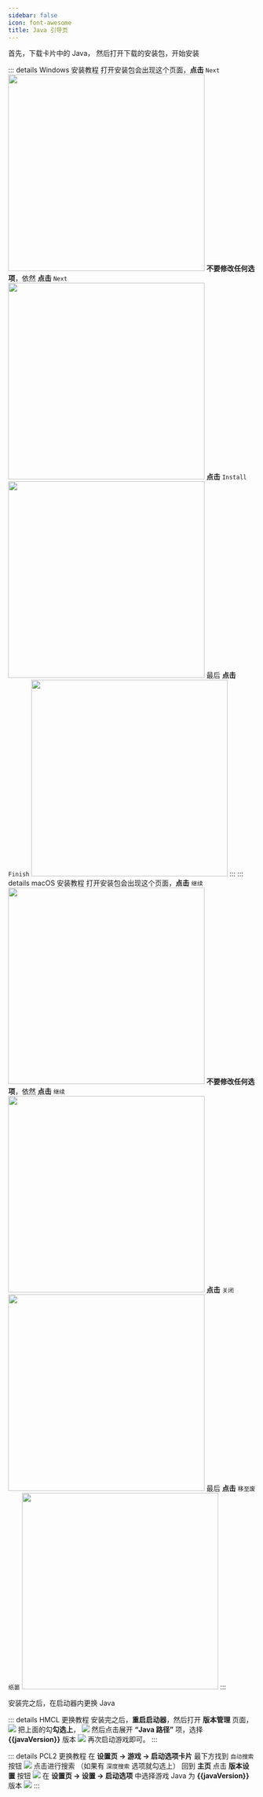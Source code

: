 ```yaml
---
sidebar: false
icon: font-awesome
title: Java 引导页
---
```


<script setup>
import Java from "@JavaComponent";
import {onMounted, ref} from "vue";

const javaComponent = ref("");
const javaVersion = ref(null);
onMounted(() => {
    javaVersion.value = javaComponent.value.currentVersion.split("+")[0].replace("8u","1.8.0_");
});
</script>
首先，下载卡片中的 Java，
<Java ref="javaComponent"></Java>
然后打开下载的安装包，开始安装

::: details Windows 安装教程
打开安装包会出现这个页面，**点击** `Next`
<img src="/assets/image/Windows/WindowsJava安装第一步.png" width="400">
**不要修改任何选项**，依然 **点击** `Next`
<img src="/assets/image/Windows/WindowsJava安装第二步.png" width="400">
**点击** `Install`
<img src="/assets/image/Windows/WindowsJava安装第三步.png" width="400">
最后 **点击** `Finish`
<img src="/assets/image/Windows/WindowsJava安装第四步.png" width="400">
:::
::: details macOS 安装教程
打开安装包会出现这个页面，**点击** `继续`
<img src="/assets/image/Mac/MacJava安装第一步.png" width="400">
**不要修改任何选项**，依然 **点击** `继续`
<img src="/assets/image/Mac/MacJava安装第二步.png" width="400">
**点击** `关闭`
<img src="/assets/image/Mac/MacJava安装第二步.png" width="400">
最后 **点击** `移至废纸篓`
<img src="/assets/image/Mac/MacJava安装第四步.png" width="400">
:::

安装完之后，在启动器内更换 Java

::: details HMCL 更换教程
安装完之后，**重启启动器**，然后打开 **版本管理** 页面，
<img src="/assets/image/HMCL/版本管理.png">
把上面的勾**勾选上**，
<img src="/assets/image/HMCL/勾选.png">
然后点击展开 **“Java 路径”** 项，选择 **{{javaVersion}}** 版本
<img src="/assets/image/HMCL/选中版本.png">
再次启动游戏即可。
:::

::: details PCL2 更换教程
在 **设置页 -> 游戏 -> 启动选项卡片** 最下方找到 `自动搜索` 按钮
<img src="/assets/image/PCL2/自动搜索.png">
点击进行搜索 （如果有 `深度搜索` 选项就勾选上）
回到 **主页** 点击 **版本设置** 按钮
<img src="/assets/image/PCL2/版本特定设置.png">
在 **设置页 -> 设置 -> 启动选项** 中选择游戏 Java 为 **{{javaVersion}}** 版本
<img src="/assets/image/PCL2/修改Java.png">
:::